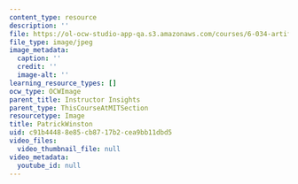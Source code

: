 ```yaml
---
content_type: resource
description: ''
file: https://ol-ocw-studio-app-qa.s3.amazonaws.com/courses/6-034-artificial-intelligence-fall-2010/c91b44488e85cb8717b2cea9bb11dbd5_PatrickWinston.jpg
file_type: image/jpeg
image_metadata:
  caption: ''
  credit: ''
  image-alt: ''
learning_resource_types: []
ocw_type: OCWImage
parent_title: Instructor Insights
parent_type: ThisCourseAtMITSection
resourcetype: Image
title: PatrickWinston
uid: c91b4448-8e85-cb87-17b2-cea9bb11dbd5
video_files:
  video_thumbnail_file: null
video_metadata:
  youtube_id: null
---
```

